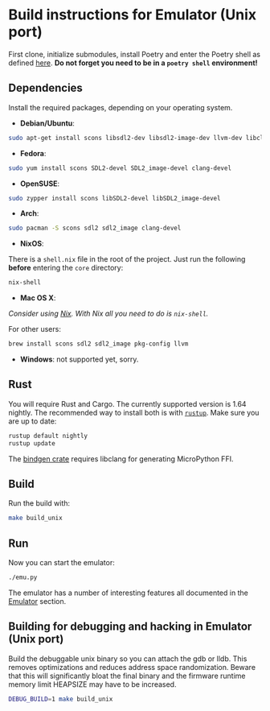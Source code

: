# Build instructions for Emulator (Unix port)

First clone, initialize submodules, install Poetry and enter the Poetry shell as
defined [here](index.md). **Do not forget you need to be in a `poetry shell`
environment!**

## Dependencies

Install the required packages, depending on your operating system.

* __Debian/Ubuntu__:

```sh
sudo apt-get install scons libsdl2-dev libsdl2-image-dev llvm-dev libclang-dev clang
```

* __Fedora__:

```sh
sudo yum install scons SDL2-devel SDL2_image-devel clang-devel
```

* __OpenSUSE__:

```sh
sudo zypper install scons libSDL2-devel libSDL2_image-devel
```

* __Arch__:

```sh
sudo pacman -S scons sdl2 sdl2_image clang-devel
```

* __NixOS__:

There is a `shell.nix` file in the root of the project. Just run the following **before** entering the `core` directory:

```sh
nix-shell
```

* __Mac OS X__:

_Consider using [Nix](https://nixos.org/download.html). With Nix all you need to do is `nix-shell`._

For other users:

```sh
brew install scons sdl2 sdl2_image pkg-config llvm
```

* __Windows__: not supported yet, sorry.

## Rust

You will require Rust and Cargo. The currently supported version is 1.64 nightly. The
recommended way to install both is with [`rustup`](https://rustup.rs/). Make sure you
are up to date:

```sh
rustup default nightly
rustup update
```

The [bindgen crate](https://rust-lang.github.io/rust-bindgen/requirements.html)
requires libclang for generating MicroPython FFI.

## Build

Run the build with:

```sh
make build_unix
```

## Run

Now you can start the emulator:

```sh
./emu.py
```

The emulator has a number of interesting features all documented in the [Emulator](../emulator/index.md) section.

## Building for debugging and hacking in Emulator (Unix port)

Build the debuggable unix binary so you can attach the gdb or lldb.
This removes optimizations and reduces address space randomization.
Beware that this will significantly bloat the final binary
and the firmware runtime memory limit HEAPSIZE may have to be increased.

```sh
DEBUG_BUILD=1 make build_unix
```
